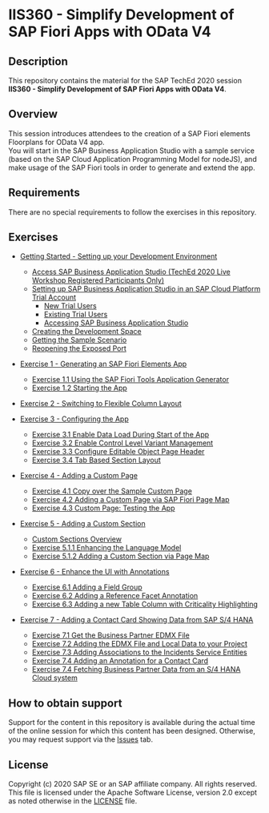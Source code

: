 # IIS360 - Simplify Development of SAP Fiori Apps with OData V4

## Description

This repository contains the material for the SAP TechEd 2020 session\
**IIS360 - Simplify Development of SAP Fiori Apps with OData V4**.

## Overview

This session introduces attendees to the creation of a SAP Fiori elements Floorplans for OData V4 app.\
You will start in the SAP Business Application Studio with a sample service (based on the SAP Cloud Application Programming Model for nodeJS), and make usage of the SAP Fiori tools in order to generate and extend the app.

## Requirements

There are no special requirements to follow the exercises in this repository.

## Exercises

- [Getting Started - Setting up your Development Environment](exercises/ex0#getting-started---setting-up-your-development-environment)
  - [Access SAP Business Application Studio (TechEd 2020 Live Workshop Registered Participants Only)](exercises/ex0#access-sap-business-application-studio-teched-2020-live-workshop-registered-participants-only)
  - [Setting up SAP Business Application Studio in an SAP Cloud Platform Trial Account](exercises/ex0#setting-up-sap-business-application-studio-in-an-sap-cloud-platform-trial-account)
    - [New Trial Users](exercises/ex0#new-trial-users)
    - [Existing Trial Users](exercises/ex0#existing-trial-users)
    - [Accessing SAP Business Application Studio](exercises/ex0#accessing-sap-business-application-studio)
  - [Creating the Development Space](exercises/ex0#creating-the-development-space)
  - [Getting the Sample Scenario](exercises/ex0#getting-the-sample-scenario)
  - [Reopening the Exposed Port](exercises/ex0#reopening-the-exposed-port)
  
- [Exercise 1 - Generating an SAP Fiori Elements App](exercises/ex1#exercise-1---generating-an-sap-fiori-elements-app)
  - [Exercise 1.1 Using the SAP Fiori Tools Application Generator](exercises/ex1#exercise-11---using-the-sap-fiori-tools-application-generator)
  - [Exercise 1.2 Starting the App](exercises/ex1#exercise-12-testing-the-app)
  
- [Exercise 2 - Switching to Flexible Column Layout](exercises/ex2#exercise-2---switching-to-flexible-column-layout)

- [Exercise 3 - Configuring the App](exercises/ex3#exercise-3---configuring-the-app)
  - [Exercise 3.1 Enable Data Load During Start of the App](exercises/ex3#exercise-31-data-load-during-start-of-the-app)
  - [Exercise 3.2 Enable Control Level Variant Management](exercises/ex3#exercise-32-enable-control-level-variant-managment)
  - [Exercise 3.3 Configure Editable Object Page Header](exercises/ex3#exercise-33-configure-editable-object-page-header)
  - [Exercise 3.4 Tab Based Section Layout](exercises/ex3#exercise-34-tab-based-section-layout)
  
- [Exercise 4 - Adding a Custom Page](exercises/ex4#exercise-4---adding-a-custom-page)
  - [Exercise 4.1 Copy over the Sample Custom Page](exercises/ex4#exercise-41-copy-over-the-sample-custom-page)
  - [Exercise 4.2 Adding a Custom Page via SAP Fiori Page Map](exercises/ex4#exercise-42-adding-a-custom-page-via-sap-fiori-page-map)
  - [Exercise 4.3 Custom Page: Testing the App](exercises/ex4#exercise-43-custom-page-testing-the-app)
  
- [Exercise 5 - Adding a Custom Section](exercises/ex5#exercise-5---adding-a-custom-section)
  - [Custom Sections Overview](exercises/ex5#custom-sections-overview)
  - [Exercise 5.1.1 Enhancing the Language Model](exercises/ex5#exercise-511-enhancing-the-language-model)
  - [Exercise 5.1.2 Adding a Custom Section via Page Map](exercises/ex5#exercise-512-adding-a-custom-section-via-page-map)
  
- [Exercise 6 - Enhance the UI with Annotations](exercises/ex6#exercise-6---enhance-the-ui-with-annotations)
  - [Exercise 6.1 Adding a Field Group](exercises/ex6#exercise-61-adding-a-field-group)
  - [Exercise 6.2 Adding a Reference Facet Annotation](exercises/ex6#exercise-62-adding-a-reference-facet-annotation)
  - [Exercise 6.3 Adding a new Table Column with Criticality Highlighting](exercises/ex6#exercise-63-adding-a-new-table-column-with-criticality-highlighting)
  
- [Exercise 7 - Adding a Contact Card Showing Data from SAP S/4 HANA](exercises/ex7#exercise-7---adding-a-contact-card-showing-data-from-sap-s4-hana)
  - [Exercise 7.1 Get the Business Partner EDMX File](#exercise-71-get-the-business-partner-edmx-file)
  - [Exercise 7.2 Adding the EDMX File and Local Data to your Project](exercises/ex7#exercise-72-adding-the-edmx-file-and-local-data-to-your-project)
  - [Exercise 7.3 Adding Associations to the Incidents Service Entities](exercises/ex7#exercise-73-adding-associations-to-the-incidents-service-entities)
  - [Exercise 7.4 Adding an Annotation for a Contact Card](#exercise-74-adding-an-annotation-for-a-contact-card)
  - [Exercise 7.4 Fetching Business Partner Data from an S/4 HANA Cloud system](exercises/ex7#exercise-74-fetching-business-partner-data-from-an-s4-hana-cloud-system)

## How to obtain support

Support for the content in this repository is available during the actual time of the online session for which this content has been designed. Otherwise, you may request support via the [Issues](../../issues) tab.

## License
Copyright (c) 2020 SAP SE or an SAP affiliate company. All rights reserved. This file is licensed under the Apache Software License, version 2.0 except as noted otherwise in the [LICENSE](LICENSES/Apache-2.0.txt) file.
